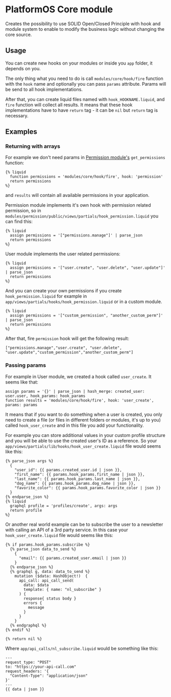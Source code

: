# PlatformOS Core module

Creates the possibility to use SOLID Open/Closed Principle with hook and module system to enable to modify the business logic without changing the core source.

## Usage

You can create new hooks on your modules or inside you `app` folder, it depends on you.

The only thing what you need to do is call `modules/core/hook/fire` function with the `hook` name and optionally you can pass `params` attribute. Params will be send to all hook implementations.

After that, you can create liquid files named with `hook_HOOKNAME.liquid`, and `fire` function will collect all results. It means that these hook implementations have to have `return` tag - it can be `nil` but `return` tag is necessary.

## Examples

### Returning with arrays

For example we don't need params in [Permission module's](https://github.com/hosszukalman/pos-module-permission) `get_permissions` function:

```
{% liquid
  function permissions = 'modules/core/hook/fire', hook: 'permission'
  return permissions
%}
```

and `results` will contain all available permissions in your application.

Permission module implements it's own hook with permission related permission, so in `modules/permission/public/views/partials/hook_permission.liquid` you can find this:

```
{% liquid
  assign permissions = '["permissions.manage"]' | parse_json
  return permissions
%}
```

User module implements the user related permissions:

```
{% liquid
  assign permissions = '["user.create", "user.delete", "user.update"]' | parse_json
  return permissions
%}
```

And you can create your own permissions if you create `hook_permission.liquid` for example in `app/views/partials/hooks/hook_permission.liquid` or in a custom module.

```
{% liquid
  assign permissions = '["custom_permission", "another_custom_perm"]' | parse_json
  return permissions
%}
```

After that, fire `permission` hook will get the following result:

```
["permissions.manage","user.create", "user.delete", "user.update","custom_permission","another_custom_perm"]
```

### Passing params

For example in User module, we created a hook called `user_create`. It seems like that:

```
assign params = '{}' | parse_json | hash_merge: created_user: user.user, hook_params: hook_params
function results = 'modules/core/hook/fire', hook: 'user_create', params: params
```

It means that if you want to do something when a user is created, you only need to create a file (or files in different folders or modules, it's up to you) called `hook_user_create` and in this file you add your functionality.

For example you can store additional values in your custom profile structure and you will be able to use the created user's ID as a reference. So your `app/views/partials/lib/hooks/hook_user_create.liquid` file would seems like this:

```
{% parse_json args %}
  {
    "user_id": {{ params.created_user.id | json }},
    "first_name": {{ params.hook_params.first_name | json }},
    "last_name": {{ params.hook_params.last_name | json }},
    "dog_name": {{ params.hook_params.dog_name | json }},
    "favorite_color": {{ params.hook_params.favorite_color | json }}
  }
{% endparse_json %}
{% liquid
  graphql profile = 'profiles/create', args: args
  return profile
%}
```

Or another real world example can be to subscribe the user to a newsletter with calling an API of a 3rd party service. In this case your `hook_user_create.liquid` file would seems like this:

```
{% if params.hook_params.subscribe %}
  {% parse_json data_to_send %}
    {
      "email": {{ params.created_user.email | json }}
    }
  {% endparse_json %}
  {% graphql g, data: data_to_send %}
    mutation ($data: HashObject!)  {
      api_call: api_call_send(
        data: $data
        template: { name: "nl_subscribe" }
      ) {
        response{ status body }
        errors {
          message
        }
      }
    }
  {% endgraphql %}
{% endif %}

{% return nil %}
```

Where `app/api_calls/nl_subscribe.liquid` would be something like this:

```
---
request_type: "POST"
to: "https://your-api-call.com"
request_headers: '{
  "Content-Type": "application/json"
}'
---
{{ data | json }}

```
